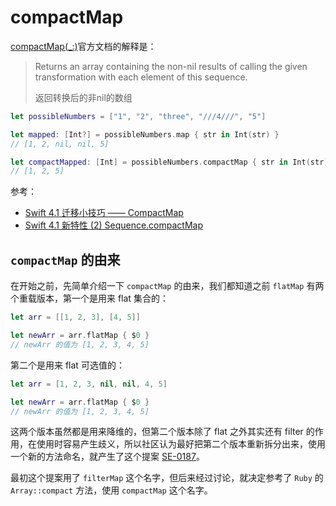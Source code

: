 # compactMap

[compactMap(_:)](https://developer.apple.com/documentation/swift/sequence/2950916-compactmap)官方文档的解释是：

>Returns an array containing the non-nil results of calling the given transformation with each element of this sequence.
>
>返回转换后的非nil的数组

```swift
let possibleNumbers = ["1", "2", "three", "///4///", "5"]

let mapped: [Int?] = possibleNumbers.map { str in Int(str) }
// [1, 2, nil, nil, 5]

let compactMapped: [Int] = possibleNumbers.compactMap { str in Int(str) }
// [1, 2, 5]
```

参考：

+ [Swift 4.1 迁移小技巧 —— CompactMap](https://juejin.im/post/5abfc462f265da2377198af0)
+ [Swift 4.1 新特性 (2) Sequence.compactMap](https://www.jianshu.com/p/d8c873e4aee8)


## `compactMap` 的由来

在开始之前，先简单介绍一下 `compactMap` 的由来，我们都知道之前 `flatMap` 有两个重载版本，第一个是用来 flat 集合的：

```swift
let arr = [[1, 2, 3], [4, 5]]

let newArr = arr.flatMap { $0 }
// newArr 的值为 [1, 2, 3, 4, 5]
```

第二个是用来 flat 可选值的：

```swift
let arr = [1, 2, 3, nil, nil, 4, 5]

let newArr = arr.flatMap { $0 }
// newArr 的值为 [1, 2, 3, 4, 5]
```


这两个版本虽然都是用来降维的，但第二个版本除了 flat 之外其实还有 filter 的作用，在使用时容易产生歧义，所以社区认为最好把第二个版本重新拆分出来，使用一个新的方法命名，就产生了这个提案 [SE-0187](https://github.com/apple/swift-evolution/blob/master/proposals/0187-introduce-filtermap.md)。

最初这个提案用了 `filterMap` 这个名字，但后来经过讨论，就决定参考了 `Ruby` 的 `Array::compact` 方法，使用 `compactMap` 这个名字。
